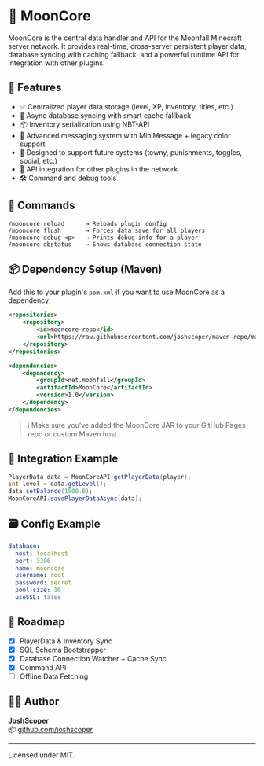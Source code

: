 # 🌙 MoonCore

MoonCore is the central data handler and API for the Moonfall Minecraft server network. It provides real-time, cross-server persistent player data, database syncing with caching fallback, and a powerful runtime API for integration with other plugins.

## 🚀 Features

- ✅ Centralized player data storage (level, XP, inventory, titles, etc.)
- 🔄 Async database syncing with smart cache fallback
- 📦 Inventory serialization using NBT-API
- 💬 Advanced messaging system with MiniMessage + legacy color support
- 🧠 Designed to support future systems (towny, punishments, toggles, social, etc.)
- 🧩 API integration for other plugins in the network
- 🛠️ Command and debug tools

## 🧪 Commands

```
/mooncore reload      → Reloads plugin config
/mooncore flush       → Forces data save for all players
/mooncore debug <p>   → Prints debug info for a player
/mooncore dbstatus    → Shows database connection state
```

## 📦 Dependency Setup (Maven)

Add this to your plugin's `pom.xml` if you want to use MoonCore as a dependency:

```xml
<repositories>
    <repository>
        <id>mooncore-repo</id>
        <url>https://raw.githubusercontent.com/joshscoper/maven-repo/main</url>
    </repository>
</repositories>

<dependencies>
    <dependency>
        <groupId>net.moonfall</groupId>
        <artifactId>MoonCore</artifactId>
        <version>1.0</version>
    </dependency>
</dependencies>
```

> ℹ️ Make sure you’ve added the MoonCore JAR to your GitHub Pages repo or custom Maven host.

## 🧠 Integration Example

```java
PlayerData data = MoonCoreAPI.getPlayerData(player);
int level = data.getLevel();
data.setBalance(1500.0);
MoonCoreAPI.savePlayerDataAsync(data);
```

## 🗃️ Config Example

```yaml
database:
  host: localhost
  port: 3306
  name: mooncore
  username: root
  password: secret
  pool-size: 10
  useSSL: false
```

## 🧱 Roadmap

- [x] PlayerData & Inventory Sync
- [x] SQL Schema Bootstrapper
- [x] Database Connection Watcher + Cache Sync
- [x] Command API
- [ ] Offline Data Fetching

## 🧑‍💻 Author

**JoshScoper**  
📦 [github.com/joshscoper](https://github.com/joshscoper)

---

Licensed under MIT.
